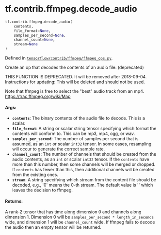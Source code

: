 <div itemscope itemtype="http://developers.google.com/ReferenceObject">
<meta itemprop="name" content="tf.contrib.ffmpeg.decode_audio" />
<meta itemprop="path" content="Stable" />
</div>

# tf.contrib.ffmpeg.decode_audio

``` python
tf.contrib.ffmpeg.decode_audio(
    contents,
    file_format=None,
    samples_per_second=None,
    channel_count=None,
    stream=None
)
```



Defined in [`tensorflow/contrib/ffmpeg/ffmpeg_ops.py`](/code/stable/tensorflow/contrib/ffmpeg/ffmpeg_ops.py).

Create an op that decodes the contents of an audio file. (deprecated)

THIS FUNCTION IS DEPRECATED. It will be removed after 2018-09-04.
Instructions for updating:
This will be deleted and should not be used.

Note that ffmpeg is free to select the "best" audio track from an mp4.
https://trac.ffmpeg.org/wiki/Map

#### Args:

* <b>`contents`</b>: The binary contents of the audio file to decode. This is a
      scalar.
* <b>`file_format`</b>: A string or scalar string tensor specifying which
      format the contents will conform to. This can be mp3, mp4, ogg,
      or wav.
* <b>`samples_per_second`</b>: The number of samples per second that is
      assumed, as an `int` or scalar `int32` tensor. In some cases,
      resampling will occur to generate the correct sample rate.
* <b>`channel_count`</b>: The number of channels that should be created from the
      audio contents, as an `int` or scalar `int32` tensor. If the
      `contents` have more than this number, then some channels will
      be merged or dropped. If `contents` has fewer than this, then
      additional channels will be created from the existing ones.
* <b>`stream`</b>: A string specifying which stream from the content file
      should be decoded, e.g., '0' means the 0-th stream.
      The default value is '' which leaves the decision to ffmpeg.


#### Returns:

A rank-2 tensor that has time along dimension 0 and channels along
dimension 1. Dimension 0 will be `samples_per_second *
length_in_seconds` wide, and dimension 1 will be `channel_count`
wide. If ffmpeg fails to decode the audio then an empty tensor will
be returned.